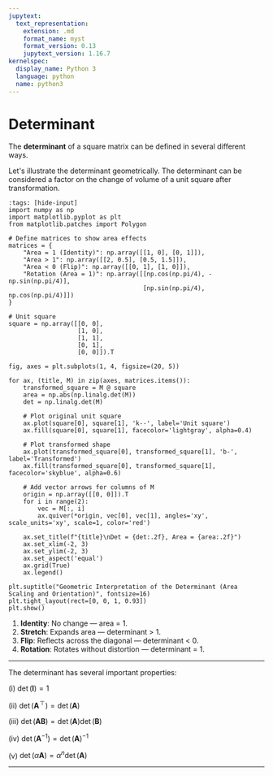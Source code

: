 ```yaml
---
jupytext:
  text_representation:
    extension: .md
    format_name: myst
    format_version: 0.13
    jupytext_version: 1.16.7
kernelspec:
  display_name: Python 3
  language: python
  name: python3
---
```

# Determinant

The **determinant** of a square matrix can be defined in several
different ways.

Let's illustrate the determinant geometrically.
The determinant can be considered a factor on the change of volume of a unit square after transformation.

```{code-cell} ipython3
:tags: [hide-input]
import numpy as np
import matplotlib.pyplot as plt
from matplotlib.patches import Polygon

# Define matrices to show area effects
matrices = {
    "Area = 1 (Identity)": np.array([[1, 0], [0, 1]]),
    "Area > 1": np.array([[2, 0.5], [0.5, 1.5]]),
    "Area < 0 (Flip)": np.array([[0, 1], [1, 0]]),
    "Rotation (Area = 1)": np.array([[np.cos(np.pi/4), -np.sin(np.pi/4)],
                                     [np.sin(np.pi/4),  np.cos(np.pi/4)]])
}

# Unit square
square = np.array([[0, 0],
                   [1, 0],
                   [1, 1],
                   [0, 1],
                   [0, 0]]).T

fig, axes = plt.subplots(1, 4, figsize=(20, 5))

for ax, (title, M) in zip(axes, matrices.items()):
    transformed_square = M @ square
    area = np.abs(np.linalg.det(M))
    det = np.linalg.det(M)

    # Plot original unit square
    ax.plot(square[0], square[1], 'k--', label='Unit square')
    ax.fill(square[0], square[1], facecolor='lightgray', alpha=0.4)

    # Plot transformed shape
    ax.plot(transformed_square[0], transformed_square[1], 'b-', label='Transformed')
    ax.fill(transformed_square[0], transformed_square[1], facecolor='skyblue', alpha=0.6)

    # Add vector arrows for columns of M
    origin = np.array([[0, 0]]).T
    for i in range(2):
        vec = M[:, i]
        ax.quiver(*origin, vec[0], vec[1], angles='xy', scale_units='xy', scale=1, color='red')

    ax.set_title(f"{title}\nDet = {det:.2f}, Area = {area:.2f}")
    ax.set_xlim(-2, 3)
    ax.set_ylim(-2, 3)
    ax.set_aspect('equal')
    ax.grid(True)
    ax.legend()

plt.suptitle("Geometric Interpretation of the Determinant (Area Scaling and Orientation)", fontsize=16)
plt.tight_layout(rect=[0, 0, 1, 0.93])
plt.show()
```

1. **Identity**: No change — area = 1.
2. **Stretch**: Expands area — determinant > 1.
3. **Flip**: Reflects across the diagonal — determinant < 0.
4. **Rotation**: Rotates without distortion — determinant = 1.

---

The determinant has several important properties:

(i) $\det(\mathbf{I}) = 1$

(ii) $\det(\mathbf{A}^{\!\top\!}) = \det(\mathbf{A})$

(iii) $\det(\mathbf{A}\mathbf{B}) = \det(\mathbf{A})\det(\mathbf{B})$

(iv) $\det(\mathbf{A}^{-1}) = \det(\mathbf{A})^{-1}$

(v) $\det(\alpha\mathbf{A}) = \alpha^n \det(\mathbf{A})$

---


